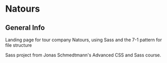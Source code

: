 # Natours

## General Info
Landing page for tour company Natours, using Sass and the 7-1 pattern for file structure


Sass project from Jonas Schmedtmann's Advanced CSS and Sass course.
